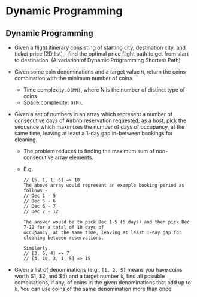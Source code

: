 # Dynamic Programming

## Dynamic Programming

- Given a flight itinerary consisting of starting city, destination city, and ticket price (2D list) - find the optimal price flight path to get from start to destination. (A variation of Dynamic Programming Shortest Path)
- Given some coin denominations and a target value `M`, return the coins combination with the minimum number of coins.
  - Time complexity: `O(MN)`, where N is the number of distinct type of coins.
  - Space complexity: `O(M)`.
- Given a set of numbers in an array which represent a number of consecutive days of Airbnb reservation requested, as a host, pick the sequence which maximizes the number of days of occupancy, at the same time, leaving at least a 1-day gap in-between bookings for cleaning.

  - The problem reduces to finding the maximum sum of non-consecutive array elements.
  - E.g.

        // [5, 1, 1, 5] => 10
        The above array would represent an example booking period as follows -
        // Dec 1 - 5
        // Dec 5 - 6
        // Dec 6 - 7
        // Dec 7 - 12

        The answer would be to pick Dec 1-5 (5 days) and then pick Dec 7-12 for a total of 10 days of
        occupancy, at the same time, leaving at least 1-day gap for cleaning between reservations.

        Similarly,
        // [3, 6, 4] => 7
        // [4, 10, 3, 1, 5] => 15

- Given a list of denominations (e.g., `[1, 2, 5]` means you have coins worth $1, $2, and $5) and a target number `k`, find all possible combinations, if any, of coins in the given denominations that add up to `k`. You can use coins of the same denomination more than once.
